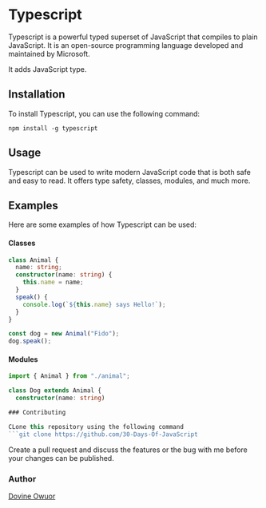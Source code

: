 # Typescript

Typescript is a powerful typed superset of JavaScript that compiles to plain JavaScript. It is an open-source programming language developed and maintained by Microsoft.

It adds JavaScript type.


## Installation

To install Typescript, you can use the following command:

```
npm install -g typescript
```

## Usage

Typescript can be used to write modern JavaScript code that is both safe and easy to read. It offers type safety, classes, modules, and much more.

## Examples

Here are some examples of how Typescript can be used:

#### Classes

```typescript
class Animal {
  name: string;
  constructor(name: string) {
    this.name = name;
  }
  speak() {
    console.log(`${this.name} says Hello!`);
  }
}

const dog = new Animal("Fido");
dog.speak();
```

#### Modules

```typescript
import { Animal } from "./animal";

class Dog extends Animal {
  constructor(name: string)

### Contributing

CLone this repository using the following command 
```git clone https://github.com/30-Days-Of-JavaScript
```
Create a pull request and discuss the features or the bug with me before your changes can be published.
### Author
[Dovine Owuor](https://github.com/dovineowuor)